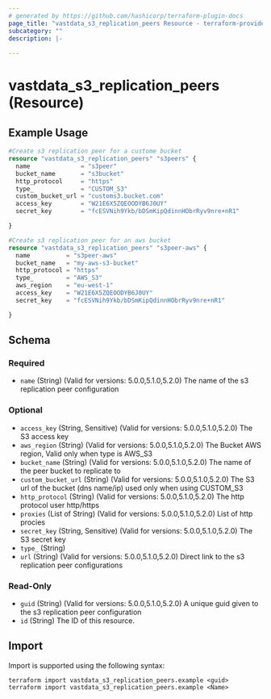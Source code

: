 ```yaml
---
# generated by https://github.com/hashicorp/terraform-plugin-docs
page_title: "vastdata_s3_replication_peers Resource - terraform-provider-vastdata"
subcategory: ""
description: |-
  
---
```


# vastdata_s3_replication_peers (Resource)



## Example Usage

```terraform
#Create s3 replication peer for a custome bucket
resource "vastdata_s3_replication_peers" "s3peers" {
  name              = "s3peer"
  bucket_name       = "s3bucket"
  http_protocol     = "https"
  type_             = "CUSTOM_S3"
  custom_bucket_url = "customs3.bucket.com"
  access_key        = "W21E6X5ZQEOODYB6J0UY"
  secret_key        = "fcESVNih9Ykb/bDSmKipQdinnHObrRyv9nre+nR1"

}

#Create s3 replication peer for an aws bucket
resource "vastdata_s3_replication_peers" "s3peer-aws" {
  name          = "s3peer-aws"
  bucket_name   = "my-aws-s3-bucket"
  http_protocol = "https"
  type_         = "AWS_S3"
  aws_region    = "eu-west-1"
  access_key    = "W21E6X5ZQEOODYB6J0UY"
  secret_key    = "fcESVNih9Ykb/bDSmKipQdinnHObrRyv9nre+nR1"

}
```

<!-- schema generated by tfplugindocs -->
## Schema

### Required

- `name` (String) (Valid for versions: 5.0.0,5.1.0,5.2.0) The name of the s3 replication peer configuration

### Optional

- `access_key` (String, Sensitive) (Valid for versions: 5.0.0,5.1.0,5.2.0) The S3 access key
- `aws_region` (String) (Valid for versions: 5.0.0,5.1.0,5.2.0) The Bucket AWS region, Valid only when type is AWS_S3
- `bucket_name` (String) (Valid for versions: 5.0.0,5.1.0,5.2.0) The name of the peer bucket to replicate to
- `custom_bucket_url` (String) (Valid for versions: 5.0.0,5.1.0,5.2.0) The S3 url of the bucket (dns name/ip) used only when using CUSTOM_S3
- `http_protocol` (String) (Valid for versions: 5.0.0,5.1.0,5.2.0) The http protocol user http/https
- `proxies` (List of String) (Valid for versions: 5.0.0,5.1.0,5.2.0) List of http procies
- `secret_key` (String, Sensitive) (Valid for versions: 5.0.0,5.1.0,5.2.0) The S3 secret key
- `type_` (String)
- `url` (String) (Valid for versions: 5.0.0,5.1.0,5.2.0) Direct link to the s3 replication peer configurations

### Read-Only

- `guid` (String) (Valid for versions: 5.0.0,5.1.0,5.2.0) A unique guid given to the s3 replication peer configuration
- `id` (String) The ID of this resource.

## Import

Import is supported using the following syntax:

```shell
terraform import vastdata_s3_replication_peers.example <guid>
terraform import vastdata_s3_replication_peers.example <Name>
```
